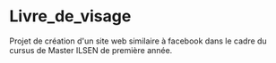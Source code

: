 # Livre_de_visage
Projet de création d'un site web similaire à facebook dans le cadre du cursus de Master ILSEN de première année.
